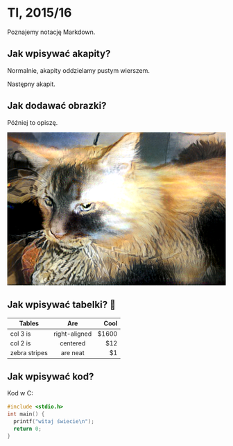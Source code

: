# TI, 2015/16

Poznajemy notację Markdown.

## Jak wpisywać akapity?

Normalnie, akapity oddzielamy pustym wierszem.

Następny akapit.

## Jak dodawać obrazki?

Później to opiszę.

![mój tygrysek](my_tiger.png)

## Jak wpisywać tabelki? :imp:

| Tables        | Are           | Cool  |
| ------------- |:-------------:| -----:|
| col 3 is      | right-aligned | $1600 |
| col 2 is      | centered      |   $12 |
| zebra stripes | are neat      |    $1 |

## Jak wpisywać kod?

Kod w C:

```c
#include <stdio.h>
int main() {
  printf("witaj świecie\n");
  return 0;
}
```
